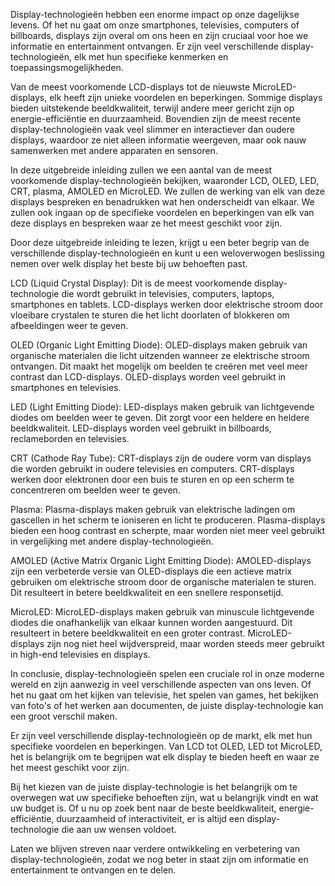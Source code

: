 Display-technologieën hebben een enorme impact op onze dagelijkse levens. Of het nu gaat om onze smartphones, televisies, computers of billboards, displays zijn overal om ons heen en zijn cruciaal voor hoe we informatie en entertainment ontvangen. Er zijn veel verschillende display-technologieën, elk met hun specifieke kenmerken en toepassingsmogelijkheden.

Van de meest voorkomende LCD-displays tot de nieuwste MicroLED-displays, elk heeft zijn unieke voordelen en beperkingen. Sommige displays bieden uitstekende beeldkwaliteit, terwijl andere meer gericht zijn op energie-efficiëntie en duurzaamheid. Bovendien zijn de meest recente display-technologieën vaak veel slimmer en interactiever dan oudere displays, waardoor ze niet alleen informatie weergeven, maar ook nauw samenwerken met andere apparaten en sensoren.

In deze uitgebreide inleiding zullen we een aantal van de meest voorkomende display-technologieën bekijken, waaronder LCD, OLED, LED, CRT, plasma, AMOLED en MicroLED. We zullen de werking van elk van deze displays bespreken en benadrukken wat hen onderscheidt van elkaar. We zullen ook ingaan op de specifieke voordelen en beperkingen van elk van deze displays en bespreken waar ze het meest geschikt voor zijn.

Door deze uitgebreide inleiding te lezen, krijgt u een beter begrip van de verschillende display-technologieën en kunt u een weloverwogen beslissing nemen over welk display het beste bij uw behoeften past.

LCD (Liquid Crystal Display): Dit is de meest voorkomende display-technologie die wordt gebruikt in televisies, computers, laptops, smartphones en tablets. LCD-displays werken door elektrische stroom door vloeibare crystalen te sturen die het licht doorlaten of blokkeren om afbeeldingen weer te geven.

OLED (Organic Light Emitting Diode): OLED-displays maken gebruik van organische materialen die licht uitzenden wanneer ze elektrische stroom ontvangen. Dit maakt het mogelijk om beelden te creëren met veel meer contrast dan LCD-displays. OLED-displays worden veel gebruikt in smartphones en televisies.

LED (Light Emitting Diode): LED-displays maken gebruik van lichtgevende diodes om beelden weer te geven. Dit zorgt voor een heldere en heldere beeldkwaliteit. LED-displays worden veel gebruikt in billboards, reclameborden en televisies.

CRT (Cathode Ray Tube): CRT-displays zijn de oudere vorm van displays die worden gebruikt in oudere televisies en computers. CRT-displays werken door elektronen door een buis te sturen en op een scherm te concentreren om beelden weer te geven.

Plasma: Plasma-displays maken gebruik van elektrische ladingen om gascellen in het scherm te ioniseren en licht te produceren. Plasma-displays bieden een hoog contrast en scherpte, maar worden niet meer veel gebruikt in vergelijking met andere display-technologieën.

AMOLED (Active Matrix Organic Light Emitting Diode): AMOLED-displays zijn een verbeterde versie van OLED-displays die een actieve matrix gebruiken om elektrische stroom door de organische materialen te sturen. Dit resulteert in betere beeldkwaliteit en een snellere responsetijd.

MicroLED: MicroLED-displays maken gebruik van minuscule lichtgevende diodes die onafhankelijk van elkaar kunnen worden aangestuurd. Dit resulteert in betere beeldkwaliteit en een groter contrast. MicroLED-displays zijn nog niet heel wijdverspreid, maar worden steeds meer gebruikt in high-end televisies en displays.

In conclusie, display-technologieën spelen een cruciale rol in onze moderne wereld en zijn aanwezig in veel verschillende aspecten van ons leven. Of het nu gaat om het kijken van televisie, het spelen van games, het bekijken van foto's of het werken aan documenten, de juiste display-technologie kan een groot verschil maken.

Er zijn veel verschillende display-technologieën op de markt, elk met hun specifieke voordelen en beperkingen. Van LCD tot OLED, LED tot MicroLED, het is belangrijk om te begrijpen wat elk display te bieden heeft en waar ze het meest geschikt voor zijn.

Bij het kiezen van de juiste display-technologie is het belangrijk om te overwegen wat uw specifieke behoeften zijn, wat u belangrijk vindt en wat uw budget is. Of u nu op zoek bent naar de beste beeldkwaliteit, energie-efficiëntie, duurzaamheid of interactiviteit, er is altijd een display-technologie die aan uw wensen voldoet.

Laten we blijven streven naar verdere ontwikkeling en verbetering van display-technologieën, zodat we nog beter in staat zijn om informatie en entertainment te ontvangen en te delen.
